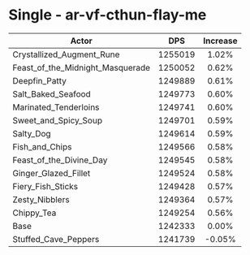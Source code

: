 # Single - ar-vf-cthun-flay-me
| Actor | DPS | Increase |
|---|:---:|:---:|
|Crystallized_Augment_Rune|1255019|1.02%|
|Feast_of_the_Midnight_Masquerade|1250052|0.62%|
|Deepfin_Patty|1249889|0.61%|
|Salt_Baked_Seafood|1249773|0.60%|
|Marinated_Tenderloins|1249741|0.60%|
|Sweet_and_Spicy_Soup|1249701|0.59%|
|Salty_Dog|1249614|0.59%|
|Fish_and_Chips|1249566|0.58%|
|Feast_of_the_Divine_Day|1249545|0.58%|
|Ginger_Glazed_Fillet|1249524|0.58%|
|Fiery_Fish_Sticks|1249428|0.57%|
|Zesty_Nibblers|1249364|0.57%|
|Chippy_Tea|1249254|0.56%|
|Base|1242333|0.00%|
|Stuffed_Cave_Peppers|1241739|-0.05%|
